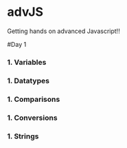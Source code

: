 # advJS
Getting hands on advanced Javascript!!

#Day 1
### 1. Variables
### 1. Datatypes
### 1. Comparisons
### 1. Conversions
### 1. Strings

